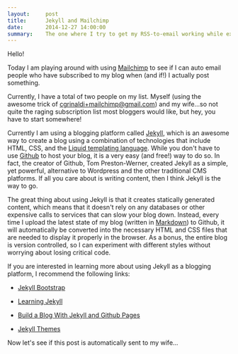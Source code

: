 ```yaml
---
layout:     post
title:      Jekyll and Mailchimp
date:       2014-12-27 14:00:00
summary:    The one where I try to get my RSS-to-email working while explaining what Jekyll is.
---
```


Hello!

Today I am playing around with using <a href="http://www.mailchimp.com">Mailchimp</a> to see if I can auto email people who have subscribed to my blog when (and if!) I actually post something.

Currently, I have a total of two people on my list. Myself (using the awesome trick of <a href="mailto:cgrinaldi+mailchimp@gmail.com">cgrinaldi+mailchimp@gmail.com</a>) and my wife...so not quite the raging subscription list most bloggers would like, but hey, you have to start somewhere!

Currently I am using a blogging platform called <a href="http://jekyllrb.com/">Jekyll</a>, which is an awesome way to create a blog using a combination of technologies that include HTML, CSS, and the <a href="http://liquidmarkup.org/">Liquid templating language</a>. While you don't have to use <a href="http://www.github.com">Github</a> to host your blog, it is a very easy (and free!) way to do so. In fact, the creator of Github, Tom Preston-Werner, created Jekyll as a simple, yet powerful, alternative to Wordpress and the other traditional CMS platforms. If all you care about is writing content, then I think Jekyll is the way to go.

The great thing about using Jekyll is that it creates statically generated content, which means that it doesn't rely on any databases or other expensive calls to services that can slow your blog down. Instead, every time I upload the latest state of my blog (written in <a href="http://en.wikipedia.org/wiki/Markdownmarkdown">Markdown</a>) to Github, it will automatically be converted into the necessary HTML and CSS files that are needed to display it properly in the browser. As a bonus, the entire blog is version controlled, so I can experiment with different styles without worrying about losing critical code.

If you are interested in learning more about using Jekyll as a blogging platform, I recommend the following links:

* [Jekyll Bootstrap](http://jekyllbootstrap.com/lessons/jekyll-introduction.html)

* [Learning Jekyll](http://www.carlboettiger.info/2012/12/30/learning-jekyll.html)

* [Build a Blog With Jekyll and Github Pages](http://www.smashingmagazine.com/2014/08/01/build-blog-jekyll-github-pages/)

* [Jekyll Themes](http://jekyllthemes.org/)

Now let's see if this post is automatically sent to my wife...



